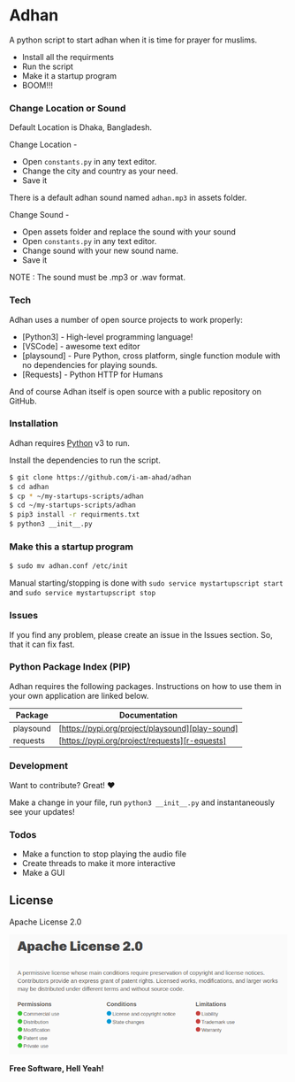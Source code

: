 
# Adhan

A python script to start adhan when it is time for prayer for muslims.

  - Install all the requirments
  - Run the script
  - Make it a startup program
  - BOOM!!!

### Change Location or Sound

Default Location is Dhaka, Bangladesh.

Change Location -
- Open ```constants.py``` in any text editor.
- Change the city and country as your need.
- Save it

There is a default adhan sound named ```adhan.mp3``` in assets folder.

Change Sound -
- Open assets folder and replace the sound with your sound
- Open ```constants.py``` in any text editor.
- Change sound with your new sound name.
- Save it

NOTE : The sound must be .mp3 or .wav format.

### Tech

Adhan uses a number of open source projects to work properly:

* [Python3] - High-level programming language!
* [VSCode] - awesome text editor
* [playsound] - Pure Python, cross platform, single function module with no dependencies for playing sounds.
* [Requests] - Python HTTP for Humans


And of course Adhan itself is open source with a public repository on GitHub.

### Installation

Adhan requires [Python](https://python.org/) v3 to run.

Install the dependencies to run the script.

```sh
$ git clone https://github.com/i-am-ahad/adhan
$ cd adhan
$ cp * ~/my-startups-scripts/adhan
$ cd ~/my-startups-scripts/adhan
$ pip3 install -r requirments.txt
$ python3 __init__.py
```

### Make this a startup program
```sh
$ sudo mv adhan.conf /etc/init 
```
Manual starting/stopping is done with ```sudo service mystartupscript start``` and ```sudo service mystartupscript stop```


### Issues
If you find any problem, please create an issue in the Issues section. So, that it can fix fast.


### Python Package Index (PIP)

Adhan requires the following packages. Instructions on how to use them in your own application are linked below.

| Package | Documentation |
| ------ | ------ |
| playsound | [https://pypi.org/project/playsound][play-sound] |
| requests | [https://pypi.org/project/requests][r-equests] |



### Development

Want to contribute? Great! :heart:

Make a change in your file, run ```python3 __init__.py``` and instantaneously see your updates!

### Todos

 - Make a function to stop playing the audio file
 - Create threads to make it more interactive
 - Make a GUI

License
----

Apache License 2.0

![](assets/LICENSE.png)


**Free Software, Hell Yeah!**

   [play-sound]: <https://pypi.org/project/playsound/>
   [r-equests]: <https://pypi.org/project/requests>
